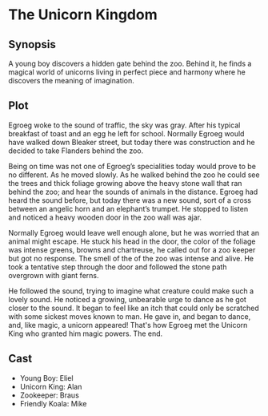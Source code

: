 # The Unicorn Kingdom

## Synopsis

A young boy discovers a hidden gate behind the zoo.
Behind it, he finds a magical world of unicorns living in perfect piece and harmony where he discovers the meaning of imagination.

## Plot

Egroeg woke to the sound of traffic, the sky was gray.
After his typical breakfast of toast and an egg he left for school.
Normally Egroeg would have walked down Bleaker street, but today there was construction and he decided to take Flanders behind the zoo.

Being on time was not one of Egroeg’s specialities today would prove to be no different.
As he moved slowly.
As he walked behind the zoo he could see the trees and thick foliage growing above the heavy stone wall that ran behind the zoo; and hear the sounds of animals in the distance.
Egroeg had heard the sound before, but today there was a new sound, sort of a cross between an angelic horn and an elephant’s trumpet.
He stopped to listen and noticed a heavy wooden door in the zoo wall was ajar.

Normally Egroeg would leave well enough alone, but he was worried that an animal might escape.
He stuck his head in the door, the color of the foliage was intense greens, browns and chartreuse, he called out for a zoo keeper but got no response.
The smell of the of the zoo was intense and alive.
He took a tentative step through the door and followed the stone path overgrown with giant ferns.

He followed the sound, trying to imagine what creature could make such a lovely sound.
He noticed a growing, unbearable urge to dance as he got closer to the sound.
It began to feel like an itch that could only be scratched with some sickest moves known to man.
He gave in, and began to dance, and, like magic, a unicorn appeared!
That's how Egroeg met the Unicorn King who granted him magic powers.
The end.

## Cast

* Young Boy: Eliel
* Unicorn King: Alan
* Zookeeper: Braus
* Friendly Koala: Mike
